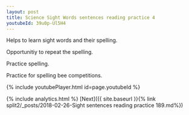 ```yaml
---
layout: post
title: Science Sight Words sentences reading practice 4
youtubeId: 39u0p-Ul5H4
---
```

 
 
Helps to learn sight words and their spelling.

Opportunitiy to repeat the spelling. 

Practice spelling. 
 
Practice for spelling bee competitions. 
 
{% include youtubePlayer.html id=page.youtubeId %}
 
 
{% include analytics.html %} 
[Next]({{ site.baseurl }}{% link  split2/_posts/2018-02-26-Sight sentences reading practice 189.md%})
 
